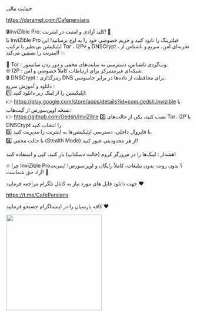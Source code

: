 حمایت مالی 

https://daramet.com/Cafepersians

🔒InviZible Pro: کلید آزادی و امنیت در اینترنت!
🔐  
با InviZible Pro فیلترینگ را نابود کنید و حریم خصوصی خود را به اوج برسانید! این اپلیکیشن بی‌نظیر با ترکیب Tor ، I2Pv و DNSCrypt ، تجربه‌ای امن، سریع و ناشناس از اینترنت را تضمین می‌کند! 💥  

🔐 Tor : وب‌گردی ناشناس، دسترسی به سایت‌های مخفی و دور زدن سانسور.  
🌐 I2P : شبکه‌ای غیرمتمرکز برای ارتباطات کاملاً خصوصی و امن.  
🔒 DNSCrypt : رمزگذاری DNS برای محافظت از داده‌ها در برابر جاسوسی.  
دانلود و آموزش سریع :  
1️⃣ اپلیکیشن را از لینک زیر دانلود کنید:  
👉 https://play.google.com/store/apps/details?id=com.gedsh.invizible
یا نسخه اوپن‌سورس از گیت‌هاب:  
👉 https://github.com/Gedsh/InviZible
2️⃣ نصب کنید، یکی از حالت‌های Tor، I2P یا DNSCrypt را انتخاب کنید.  
3️⃣ با فایروال داخلی، دسترسی اپلیکیشن‌ها به اینترنت را مدیریت کنید.  
4️⃣ با حالت مخفی (Stealth Mode) از هر محدودیتی عبور کنید!  

هشدار : لینک‌ها را در مرورگر کروم (حالت دسکتاپ) باز کنید، کپی و استفاده کنید!  

🔥 چرا InviZible Pro؟ بدون روت، بدون تبلیغات، کاملاً رایگان و اوپن‌سورس! اینترنت آزاد حق شماست! 🚀  

جهت دانلود فایل های مورد نیاز به کانال تلگرام مراجعه فرمایید ❤️

https://t.me/CafePersians





کافه پارسیان را در اینستاگرام جستجو فرمایید ❤️


<a href="http://www.coffeete.ir/Cafepersians">
       <img src="http://www.coffeete.ir/images/buttons/lemonchiffon.png" style="width:260px;" />
</a>
